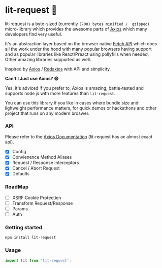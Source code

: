 # lit-request  🌊

lit-request is a byte-sized (currently ``(700) bytes minified /  gzipped``) micro-library which provides the awesome parts of [Axios](https://github.com/axios/axios) which many developers find very useful.  


It's an abstraction layer based on the browser native [Fetch API](https://developer.mozilla.org/en-US/docs/Web/API/Fetch_API) which does all the work under the hood with many popular browsers having support and as popular libraries like React/Preact using pollyfills when needed, Other amazing libraries supported as well.  


Inspired by [Axios](https://github.com/axios/axios) / [Redaxios](https://github.com/developit/redaxios) with API and simplicity.  



**Can't I Just use Axios? 😄**  


Yes, it's adviced if you prefer to, Axios is amazing, battle-tested and supports node js with more features than ``lit-request``.  

You can use this library if you like in cases where bundle size and lighweight performance matters, for quick demos or hackathons and other project that runs on any modern broswer.


### API

Please refer to the  [Axios Documentation](https://github.com/axios/axios#axios-api) (lit-request has an almost exact api).

- [x] Config
- [x] Convienence Method Aliases
- [x] Request / Response Interceptors
- [x] Cancel / Abort Request
- [x] Defaults

### RoadMap

- [ ] XSRF Cookie Protection
- [ ] Transform Request/Response
- [ ] Params
- [ ] Auth

### Getting started

```sh
npm install lit-request
```


### Usage

```javascript
import lit from 'lit-request';
```